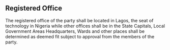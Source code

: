 ## Registered Office

The registered office of the party shall be located in Lagos, the seat of technology in Nigeria while other offices shall be in the State Capitals, Local Government Areas Headquarters, Wards and other places shall be determined as deemed fit subject to approval from the members of the party.
